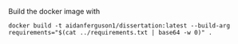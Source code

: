 Build the docker image with

```
docker build -t aidanferguson1/dissertation:latest --build-arg requirements="$(cat ../requirements.txt | base64 -w 0)" .
```